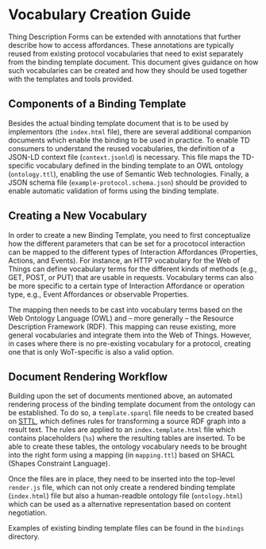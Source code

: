 # Vocabulary Creation Guide

Thing Description Forms can be extended with annotations that further describe how to access affordances.
These annotations are typically reused from existing protocol vocabularies that need to exist separately from the binding template document.
This document gives guidance on how such vocabularies can be created and how they should be used together with the templates and tools provided.

## Components of a Binding Template

Besides the actual binding template document that is to be used by implementors
(the `index.html` file), there are several additional companion documents which
enable the binding to be used in practice.
To enable TD consumers to understand the reused vocabularies, the definition of a
JSON-LD context file (`context.jsonld`) is necessary.
This file maps the TD-specific vocabulary defined in the binding template to an
OWL ontology (`ontology.ttl`), enabling the use of Semantic Web technologies.
Finally, a JSON schema file (`example-protocol.schema.json`) should be provided
to enable automatic validation of forms using the binding template.

## Creating a New Vocabulary

In order to create a new Binding Template, you need to first conceptualize
how the different parameters that can be set for a procotocol interaction can
be mapped to the different types of Interaction Affordances (Properties,
Actions, and Events).
For instance, an HTTP vocabulary for the Web of Things can define vocabulary
terms for the different kinds of methods (e.g., GET, POST, or PUT) that are
usable in requests.
Vocabulary terms can also be more specific to a certain type of Interaction
Affordance or operation type, e.g., Event Affordances or observable Properties.

The mapping then needs to be cast into vocabulary terms based on the Web
Ontology Language (OWL) and – more generally – the Resource Description
Framework (RDF).
This mapping can reuse existing, more general vocabularies and integrate them
into the Web of Things.
However, in cases where there is no pre-existing vocabulary for a protocol,
creating one that is only WoT-specific is also a valid option.

<!-- TODO: Add examples -->

## Document Rendering Workflow

Building upon the set of documents mentioned above, an automated rendering
process of the binding template document from the ontology can be established.
To do so, a `template.sparql` file needs to be created based on
[STTL](https://ns.inria.fr/sparql-template/), which defines rules for
transforming a source RDF graph into a result text.
The rules are applied to an `index.template.html` file which contains
placeholders (`%s`) where the resulting tables are inserted.
To be able to create these tables, the ontology vocabulary needs to be brought
into the right form using a mapping (in `mapping.ttl`) based on SHACL
(Shapes Constraint Language).

Once the files are in place, they need to be inserted into the top-level
`render.js` file, which can not only create a rendered binding template
(`index.html`) file but also a human-readble ontology file (`ontology.html`)
which can be used as a alternative representation based on content negotiation.

Examples of existing binding template files can be found in the `bindings`
directory.
<!-- TODO: Expand template for binding templates -->
